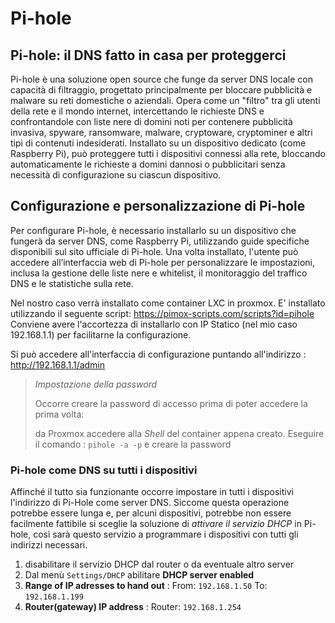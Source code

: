 # Pi-hole

## Pi-hole: il DNS fatto in casa per proteggerci

Pi-hole è una soluzione open source che funge da server DNS locale con capacità di filtraggio, progettato principalmente per bloccare pubblicità e malware su reti domestiche o aziendali. Opera come un "filtro" tra gli utenti della rete e il mondo internet, intercettando le richieste DNS e confrontandole con liste nere di domini noti per contenere pubblicità invasiva, spyware, ransomware, malware, cryptoware, cryptominer e altri tipi di contenuti indesiderati. Installato su un dispositivo dedicato (come Raspberry Pi), può proteggere tutti i dispositivi connessi alla rete, bloccando automaticamente le richieste a domini dannosi o pubblicitari senza necessità di configurazione su ciascun dispositivo.

## Configurazione e personalizzazione di Pi-hole

Per configurare Pi-hole, è necessario installarlo su un dispositivo che fungerà da server DNS, come Raspberry Pi, utilizzando guide specifiche disponibili sul sito ufficiale di Pi-hole. Una volta installato, l'utente può accedere all’interfaccia web di Pi-hole per personalizzare le impostazioni, inclusa la gestione delle liste nere e whitelist, il monitoraggio del traffico DNS e le statistiche sulla rete.

Nel nostro caso verrà installato come container LXC in proxmox. 
E' installato utilizzando il seguente script: https://pimox-scripts.com/scripts?id=pihole
Conviene avere l'accortezza di installarlo con IP Statico (nel mio caso 192.168.1.1) per facilitarne la configurazione.

Si può accedere all'interfaccia di configurazione puntando all'indirizzo : http://192.168.1.1/admin

> _Impostazione della password_
>
> Occorre creare la password di accesso prima di poter accedere la prima volta:
> 
> da Proxmox accedere alla _Shell_ del container appena creato.
> Eseguire il comando : `pihole -a -p` e creare la password
>



### Pi-hole come DNS su tutti i dispositivi

Affinché il tutto sia funzionante occorre impostare in tutti i dispositivi l'indirizzo di Pi-Hole come server DNS.
Siccome questa operazione potrebbe essere lunga e, per alcuni dispositivi, potrebbe non essere facilmente fattibile
si sceglie la soluzione di _attivare il servizio DHCP_ in Pi-hole, così sarà questo servizio a programmare i
dispositivi con tutti gli indirizzi necessari.

1. disabilitare il servizio DHCP dal router o da eventuale altro server
2. Dal menù `Settings/DHCP` abilitare **DHCP server enabled**
3. **Range of IP adresses to hand out** : From: `192.168.1.50` To: `192.168.1.199`
4. **Router(gateway) IP address** : Router: `192.168.1.254`



<!-- 

Fare riferimento al sito:

https://www.navigaresenzapubblicita.org/progetto-pi-hole-il-dns-fatto-in-casa-per-proteggerci-da-domini-che-contengono-malware-spyware-ranswomware-cryptoware-cryptominer-e-bloccare-i-domini-siti-web-che-contengono-la-pubblicita/

https://www.navigaresenzapubblicita.org/configurazione-e-personalizzazione-di-pi-hole/


1) Liste da aggiungere per il bloccare siti web/server malevoli

Queste liste comprendono i siti web che effettuano phising, scam (come ad esempio siti web contraffatti/di truffa), oppure che contengono: malware, ransomware, virus o ancora IP di malintenzionati/hacker, e per finire siti di Referrer spam.

Nota: queste liste non bloccano la pubblicità e/o tracker, non causano “blocchi anomali” durante la navigazione o il durante gioco online e sono utili per tutti i dispositivi come : Pc, Console (Nintendo Switch, Playstation, Xbox), Smartphone, Smart Tv, etc. Consiglio di tenerle sempre attive per qualsiasi dispositivo e quindi lasciarle impostaste nel gruppo di default.

https://blocklistproject.github.io/Lists/ransomware.txt
https://phishing.army/download/phishing_army_blocklist_extended.txt
https://raw.githubusercontent.com/DandelionSprout/adfilt/master/Alternate%20versions%20Anti-Malware%20List/AntiMalwareDomains.txt
https://s3.amazonaws.com/lists.disconnect.me/simple_malvertising.txt
https://v.firebog.net/hosts/Prigent-Crypto.txt
https://raw.githubusercontent.com/migueldemoura/ublock-umatrix-rulesets/master/Hosts/malware
https://blocklistproject.github.io/Lists/scam.txt
https://www.blocklist.de/downloads/export-ips_all.txt
Nota: blocco degli ip che hanno o stanno attaccando i server, utile per difendersi anche per il traffico in entrata o se stiamo usando programmi p2p tipo: torrent, emule, ecc.
https://gitlab.com/quidsup/notrack-blocklists/raw/master/notrack-malware.txt
https://osint.digitalside.it/Threat-Intel/lists/latestdomains.txt
https://raw.githubusercontent.com/PolishFiltersTeam/KADhosts/master/KADhosts.txt
https://raw.githubusercontent.com/Spam404/lists/master/main-blacklist.txt
https://raw.githubusercontent.com/r-a-y/mobile-hosts/master/AdguardMobileSpyware.txt
https://raw.githubusercontent.com/mitchellkrogza/The-Big-List-of-Hacked-Malware-Web-Sites/master/hacked-domains.list
https://urlhaus.abuse.ch/downloads/hostfile/
https://raw.githubusercontent.com/FadeMind/hosts.extras/master/add.Risk/hosts
https://bitbucket.org/ethanr/dns-blacklists/raw/8575c9f96e5b4a1308f2f12394abd86d0927a4a0/bad_lists/Mandiant_APT1_Report_Appendix_D.txt
https://raw.githubusercontent.com/MajkiIT/polish-ads-filter/master/polish-pihole-filters/kad_host.txt
https://blocklistproject.github.io/Lists/phishing.txt
https://blocklistproject.github.io/Lists/fraud.txt
https://raw.githubusercontent.com/kboghdady/youTube_ads_4_pi-hole/master/crowed_list.txt
https://raw.githubusercontent.com/FadeMind/hosts.extras/master/add.Spam/hosts
https://gitlab.com/gerowen/old-malware-domains-ad-list/-/raw/master/malwaredomainslist.txt
https://raw.githubusercontent.com/firehol/blocklist-ipsets/master/firehol_level2.netset
https://raw.githubusercontent.com/scafroglia93/blocklists/master/blocklists-malware-traffic.txt
https://raw.githubusercontent.com/infinitytec/blocklists/master/scams-and-phishing.txt
https://raw.githubusercontent.com/durablenapkin/scamblocklist/master/hosts.txt
https://raw.githubusercontent.com/XionKzn/PiHole-Lists/master/PiHole/Archive/Cerber_Ransomware.txt
https://raw.githubusercontent.com/XionKzn/PiHole-Lists/master/PiHole/PiHole_HOSTS_Spyware_HOSTS.txt
https://raw.githubusercontent.com/DRSDavidSoft/additional-hosts/master/domains/blacklist/fake-domains.txt
http://blacklists.ntop.org/blacklist-hostnames.txt
https://raw.githubusercontent.com/Ultimate-Hosts-Blacklist/MalwareDomainList.com/master/domains.list
https://raw.githubusercontent.com/stamparm/blackbook/master/blackbook.txt
https://raw.githubusercontent.com/stamparm/aux/master/maltrail-malware-domains.txt
http://blacklists.ntop.org/blacklist-ip.txt
https://bl.isx.fr/raw
https://raw.githubusercontent.com/blocklistproject/Lists/master/malware.txt
https://www.botvrij.eu/data/ioclist.hostname.raw
https://cinsscore.com/list/ci-badguys.txt – Dopo vari giorni di test risulta funzionante e quindi viene ripristinata
https://danger.rulez.sk/projects/bruteforceblocker/blist.php
https://raw.githubusercontent.com/gnxsecurity/gnx-threat-intelligence/master/latest-blacklist.raw
https://blocklist.greensnow.co/greensnow.txt
https://raw.githubusercontent.com/matomo-org/referrer-spam-blacklist/master/spammers.txt
https://malware-filter.gitlab.io/malware-filter/urlhaus-filter-domains.txt (in caso di problemi usare il link mirror https://curbengh.github.io/urlhaus-filter/urlhaus-filter-domains.txt)
https://malware-filter.gitlab.io/malware-filter/phishing-filter-domains.txt (in caso di problemi usare il link mirror https://curbengh.github.io/phishing-filter/phishing-filter-domains.txt)
https://raw.githubusercontent.com/olbat/ut1-blacklists/master/blacklists/malware/domains
https://raw.githubusercontent.com/RPiList/specials/master/Blocklisten/malware
https://raw.githubusercontent.com/RPiList/specials/master/Blocklisten/crypto
https://raw.githubusercontent.com/iam-py-test/my_filters_001/main/Alternative%20list%20formats/antimalware_domains.txt
https://raw.githubusercontent.com/scafroglia93/blocklists/master/blocklists-main.txt
https://hole.cert.pl/domains/domains.txt
https://raw.githubusercontent.com/TheAntiSocialEngineer/AntiSocial-BlockList-UK-Community/main/UK-Community.txt
https://raw.githubusercontent.com/Te-k/stalkerware-indicators/master/generated/hosts
https://v.firebog.net/hosts/Prigent-Malware.txt
https://raw.githubusercontent.com/hagezi/dns-blocklists/main/adblock/fake.txt
https://raw.githubusercontent.com/hagezi/dns-blocklists/main/adblock/tif.txt
https://raw.githubusercontent.com/AssoEchap/stalkerware-indicators/master/generated/hosts
https://raw.githubusercontent.com/elliotwutingfeng/Inversion-DNSBL-Blocklists/main/Google_hostnames.txt
https://raw.githubusercontent.com/no-cmyk/Search-Engine-Spam-Domains-Blocklist/master/blocklist.txt
http://www.taz.net.au/Mail/SpamDomains
https://raw.githubusercontent.com/Th3M3/blocklists/master/malware.list
https://raw.githubusercontent.com/RPiList/specials/master/Blocklisten/spam.mails
https://raw.githubusercontent.com/RPiList/specials/master/Blocklisten/notserious
Nota: Questa lista blocca negozi falsi e altri tipi di fregature.
https://gitlab.com/intr0/iVOID.GitLab.io/raw/master/iVOID.hosts
https://raw.githubusercontent.com/RPiList/specials/master/Blocklisten/Phishing-Angriffe
https://raw.githubusercontent.com/AdroitAdorKhan/antipopads-re/master/formats/domains.txt
Nota: Questa lista blocca i pop-up malevoli che si aprono automaticamente (spesso sono creati in java script e riescono ad eludere anche il blocco presente sul browser).
https://raw.githubusercontent.com/durablenapkin/scamblocklist/master/hosts.txt
https://raw.githubusercontent.com/soteria-nou/domain-list/master/fake.txt
https://raw.githubusercontent.com/mitchellkrogza/phishing/main/add-domain
https://malware-filter.gitlab.io/malware-filter/vn-badsite-filter-domains.txt
https://raw.githubusercontent.com/desbma/referer-spam-domains-blacklist/master/spammers.txt
https://raw.githubusercontent.com/scafroglia93/blocklists/master/blocklists-eset.txt
https://raw.githubusercontent.com/scafroglia93/blocklists/master/blocklists-microsoft.txt
https://raw.githubusercontent.com/DevSpen/scam-links/master/src/links.txt
https://raw.githubusercontent.com/stonecrusher/filterlists-pihole/master/watchlist-internet-ph.txt
https://raw.githubusercontent.com/bongochong/CombinedPrivacyBlockLists/master/NoFormatting/cpbl-ctld.txt
https://zonefiles.io/f/compromised/domains/live/
https://github.com/jarelllama/Scam-Blocklist/blob/main/lists/wildcard_domains/scams.txt
https://raw.githubusercontent.com/mitchellkrogza/Phishing.Database/master/phishing-domains-ACTIVE.txt
https://azorult-tracker.net/api/list/domain?format=plain
https://hosts.tweedge.net/malicious.txt (viene reinserito in quanto alcuni domini contenenti malware non risultano presenti sui vari aggregatori)
http://phishing.mailscanner.info/phishing.bad.sites.conf (Torna on-line e funzionante in caso di malfunzionamento verrà eliminato nuovamente)
09/01/2025 AGGIUNGERE https://curbengh.github.io/malware-filter/urlhaus-filter-online.txt
09/01/2025 AGGIUNGERE https://gitlab.com/curben/urlhaus-filter/-/raw/master/urlhaus-filter-domains.txt
09/01/2025 AGGIUNGERE https://iplists.firehol.org/files/firehol_level1.netset
09/01/2025 AGGIUNGERE https://malware-filter.gitlab.io/malware-filter/phishing-filter-hosts.txt
09/01/2025 AGGIUNGERE https://myip.ms/files/blacklist/general/latest_blacklist.txt
09/01/2025 AGGIUNGERE https://raw.githubusercontent.com/deathbybandaid/piholeparser/master/Subscribable-Lists/ParsedBlacklists/ImmortalMalwareDomains.txt
09/01/2025 AGGIUNGERE https://raw.githubusercontent.com/hagezi/dns-blocklists/main/domains/tif.txt
09/01/2025 AGGIUNGERE https://raw.githubusercontent.com/iam-py-test/my_filters_001/main/Alternative%20list%20formats/antimalware_hosts.txt


2) Liste per il blocco delle pubblicità

Queste liste effettuano il solo blocco delle pubblicità presenti sui siti web, nei programmi installati su pc e funzionano anche per le app installate su Smartphone.

Nota: consiglio di associare le liste dell’elenco che segue al gruppo con il nome Pubblicità.

https://raw.githubusercontent.com/anudeepND/blacklist/master/adservers.txt
https://s3.amazonaws.com/lists.disconnect.me/simple_ad.txt
https://raw.githubusercontent.com/FadeMind/hosts.extras/master/UncheckyAds/hosts
https://v.firebog.net/hosts/Admiral.txt
https://pgl.yoyo.org/adservers/serverlist.php?hostformat=hosts&showintro=0&mimetype=plaintext
https://raw.githubusercontent.com/bigdargon/hostsVN/master/hosts
https://raw.githubusercontent.com/r-a-y/mobile-hosts/master/AdguardMobileAds.txt
https://raw.githubusercontent.com/d43m0nhLInt3r/socialblocklists/master/MobileAppAds/appadsblocklist.txt
https://winhelp2002.mvps.org/hosts.txt
https://v.firebog.net/hosts/static/w3kbl.txt
https://raw.githubusercontent.com/kboghdady/youTube_ads_4_pi-hole/master/youtubelist.txt
https://raw.githubusercontent.com/CitizenXVIL/Hosts/master/Youtube%20hosts.txt
https://blocklistproject.github.io/Lists/youtube.txt
https://blocklistproject.github.io/Lists/ads.txt
https://someonewhocares.org/hosts/zero/hosts
https://www.sunshine.it/blacklist.txt
https://adaway.org/hosts.txt
https://v.firebog.net/hosts/AdguardDNS.txt
https://raw.githubusercontent.com/soteria-nou/domain-list/master/ads.txt
https://www.technoy.de/lists/blocklist.txt
09/01/2025 AGGIUNGERE https://cdn.jsdelivr.net/gh/badmojr/1Hosts@latest/Lite/domains.txt
09/01/2025 AGGIUNGERE (Nota: da aggiungere se non usate il filtro famiglia): https://hosts.ubuntu101.co.za/domains.list


3) Liste da aggiungere per il blocco di Tracking/Telemetria

Queste liste evitano il tracciamento utente, la profilazione e la telemetria anche per programmi e app installate su Cellulare/Smartphone.

Nota: consiglio di associare le liste dell’elenco che segue al gruppo con il nome Tracking_Telemetria.

https://raw.githubusercontent.com/FadeMind/hosts.extras/master/add.2o7Net/hosts
https://v.firebog.net/hosts/Easyprivacy.txt
https://v.firebog.net/hosts/Prigent-Ads.txt
https://gitlab.com/quidsup/notrack-blocklists/raw/master/notrack-blocklist.txt
https://hostfiles.frogeye.fr/firstparty-trackers-hosts.txt
https://raw.githubusercontent.com/hagezi/dns-blocklists/main/adblock/light.txt
https://www.github.developerdan.com/hosts/lists/amp-hosts-extended.txt
https://blocklistproject.github.io/Lists/tracking.txt
https://www.github.developerdan.com/hosts/lists/tracking-aggressive-extended.txt
!Attenzione!: Questa è una lista aggressiva e serve a bloccare il tracciamento e targeting geografico, potrebbe bloccare qualche funzionalità di qualche sito web o servizio, si prega quindi di non usarla, se non si è disposti a esaminare i domini bloccati nella scheda query log e inserirli nella propria whitelist.
4) Liste per tracking/telemetria server Microsoft (Windows/Office/etc.)

Ho deciso di creare questa “nuova” sezione, dedicata al mondo “Microsoft” in modo che sia ben visibile ai lettori e possano scegliere liberamente se avvalersene o meno. Si segnala che esistono valide alternative a Microsoft, per esempio invece di usare il pacchetto Microsoft Office a pagamento, è possibile usufruire di prodotti completamente free ed open source, come ad esempio: LibreOffice, OpenOffice, etc.

Si segnala che tutte queste liste sono valide sia per Pc (Windows, Linux, Mac) che per cellulare/smartphone (Android e Apple Iphone) e possono effettuare il blocco di:

Login sul web che sfruttano i servizi Microsoft (email, azure, Microsoft office sul web, etc.).
Applicazioni del sistema operativo Windows.
Pacchetto Microsoft Office qualsiasi versione (su PC, Mac, Cellulare Android e Apple Iphone).
Servizi e Aggiornamenti dei prodotti di Microsoft (sia del sistema operativo che del pacchetto Office quindi su PC, Android, Apple Iphone e Mac).
PARTE 1 – Liste per blocco tracking e telemetria Microsoft:

Nota: consiglio di associare le liste dell’elenco che segue al gruppo con il nome: Microsoft.

https://raw.githubusercontent.com/crazy-max/WindowsSpyBlocker/master/data/hosts/spy.txt
https://raw.githubusercontent.com/crazy-max/WindowsSpyBlocker/master/data/hosts/spy_v6.txt (versione ipv6)
https://raw.githubusercontent.com/RPiList/specials/master/Blocklisten/Win10Telemetry
https://raw.githubusercontent.com/RPiList/specials/master/Blocklisten/MS-Office-Telemetry
https://raw.githubusercontent.com/hagezi/dns-blocklists/main/adblock/native.winoffice.txt
09/01/2025 AGGIUNGERE https://raw.githubusercontent.com/Loyalsoldier/v2ray-rules-dat/release/win-spy.txt
PARTE 2 – Liste per blocco server/siti web di Microsoft e relativi update (aggiornamenti) del sistema operativo Windows, Microsoft Office etc., sono consigliati alla sola utenza esperta:

Nota: consiglio di associare le liste dell’elenco che segue al gruppo con il nome: Microsoft_blocco_totale

Se volete usufruire dei servizi Microsoft più in basso sono presenti vari (non tutti) server/domini da inserire nella whitelist, quindi se siete alle prime armi con il pihole vi sconsiglio di inserire tali liste, bisogna aver appreso un pò d’informazioni ed esperienza, per esaminare il traffico, guardando la scheda Query Log sul pihole e inserire in whitelist i domini e i servizi dove riscontrare anomalie.

– !Attenzione! – Da inserire se si vogliono bloccare gli update di Microsoft (windows/office):

https://raw.githubusercontent.com/crazy-max/WindowsSpyBlocker/master/data/hosts/update.txt
https://raw.githubusercontent.com/crazy-max/WindowsSpyBlocker/master/data/hosts/update_v6.txt (Versione ipv6)
09/01/2025 AGGIUNGERE https://raw.githubusercontent.com/Loyalsoldier/v2ray-rules-dat/release/win-update.txt
– !Attenzione! – Questi filtri bloccano completamente i seguenti servizi e le applicazioni di Microsoft come ad esempio Skype, Bing, Live, Outlook, NCSI, Microsoft Office…, sia su pc, che su cellulare, compreso il sito web outlook.live.com (per leggere le email, esempio indirizzi: xxx@hotmail.it/.com xxx@outlook.it/.com):

https://raw.githubusercontent.com/crazy-max/WindowsSpyBlocker/master/data/hosts/extra.txt
https://raw.githubusercontent.com/crazy-max/WindowsSpyBlocker/refs/heads/master/data/hosts/extra_v6.txt (Versione ipv6)
!Attenzione! – Questa lista effettua il blocco (anche non Microsoft) di: Bing, Outlook, Office, Edge, Skype, Xbox, Microsoft.com, Windows Update, Defender Update, Azure, OneDrive, Spotify, TikTok, Clipchamp, Disney+ , Facebook, Linkedin e infine blocca i server della Telemetria sia del pacchetto Microsoft Office sia che del sistema operativo Windows 10 e Windows 11:

https://raw.githubusercontent.com/schrebra/Windows.10.DNS.Block.List/main/hosts.txt
5) Liste che effettuano un blocco multiplo (pubblicità, tracking, malware, telemetria, evitano anti-adblock su alcuni siti web, etc)

Queste liste effettuano un lavoro a più fattori, quindi un blocco multiplo bloccando: pubblicità, tracking, malware, telemetria, evitano anti-adblock su alcuni siti web, etc.

Nota: consiglio di associare le liste dell’elenco che segue al gruppo con il nome Blocco_multiplo_tracking_e_pubblicità

https://raw.githubusercontent.com/MajkiIT/polish-ads-filter/master/polish-pihole-filters/hostfile.txt
https://raw.githubusercontent.com/neodevpro/neodevhost/master/host
https://big.oisd.nl/
https://raw.githubusercontent.com/StevenBlack/hosts/master/hosts
https://www.github.developerdan.com/hosts/lists/ads-and-tracking-extended.txt
https://v.firebog.net/hosts/Easylist.txt
https://ceadd.ca/blockyoux.txt
https://hblock.molinero.dev/hosts
https://raw.githubusercontent.com/jerryn70/GoodbyeAds/master/Hosts/GoodbyeAds.txt
https://raw.githubusercontent.com/RooneyMcNibNug/pihole-stuff/master/SNAFU.txt
https://sebsauvage.net/hosts/hosts
https://raw.githubusercontent.com/notracking/hosts-blocklists/master/hostnames.txt
https://raw.githubusercontent.com/lassekongo83/Frellwits-filter-lists/master/Frellwits-Swedish-Hosts-File.txt
https://raw.githubusercontent.com/bongochong/CombinedPrivacyBlockLists/master/newhosts-final.hosts
https://raw.githubusercontent.com/infinitytec/blocklists/master/ads-and-trackers.txt
https://www.technoy.de/lists/Suspicious.txt
https://www.technoy.de/lists/fake-streaming.txt
6) Liste da usare/aggiungere se si possiede: una Smart Tv, oppure una Firestick, oppure un box Android per la TV

Tali liste effettuano un blocco sulla pubblicità e bloccano il tracciamento, telemetria e profilazione effettuata dai produttori delle smart tv

Nota: consiglio di associare le liste dell’elenco che segue al gruppo con il nome Smart_Tv.

https://blocklistproject.github.io/Lists/smart-tv.txt
https://raw.githubusercontent.com/d43m0nhLInt3r/socialblocklists/master/SmartTV/smarttvblocklist.txt
https://raw.githubusercontent.com/Perflyst/PiHoleBlocklist/master/SmartTV.txt
https://blocklistproject.github.io/Lists/basic.txt
https://raw.githubusercontent.com/RPiList/specials/master/Blocklisten/samsung (Nota: attenzione può creare blocchi sul acuni siti web)
https://gist.githubusercontent.com/eterps/9ddb13a118a21a7d9c12c6165e0bbff5/raw/0ba4b04802a4b478d7777fb7abe76c8eac0c5bfc/Samsung%2520Smart-TV%2520Blocklist%2520Adlist%2520(for%2520PiHole)
https://raw.githubusercontent.com/Perflyst/PiHoleBlocklist/master/AmazonFireTV.txt
7) Liste per bloccare programmi e script mining (che possono attaccare il browser: Firefox, Chrome, Opera, etc)

Tali liste effettuano un blocco sui programmi e script mining (di base sono script in linguaggio java che possono attaccare anche il browser) fanno guadagnare soldi agli hacker a scapito di risorse utilizzare in modo inappropriato sui nostri device (ad esempio: può capitare che il nostro pc abbia un uso anomalo e spropositato di processore e ram, causando un calo di prestazioni anche elevato, oltre che un consumo di elettricità più elevato).

Nota: consiglio di associare le liste dell’elenco che segue al gruppo con il nome: Webminer_e_Coin

UPDATE 07/01/2025 RIMUOVERE https://zerodot1.gitlab.io/CoinBlockerLists/hosts_browser Al momento risulta essere fuori servizio (si ringrazia Francesco per la segnalazione)
UPDATE 07/01/2025 AGGIUNGERE https://raw.githubusercontent.com/Ultimate-Hosts-Blacklist/ZeroDot1_CoinBlockerLists/refs/heads/master/domains.list (in sostituzione di zerodot1.gitlab.io/CoinBlockerLists/hosts_browser)
https://raw.githubusercontent.com/hoshsadiq/adblock-nocoin-list/master/hosts.txt
https://raw.githubusercontent.com/anudeepND/blacklist/master/CoinMiner.txt
https://raw.githubusercontent.com/austinheap/sophos-xg-block-lists/master/nocoin.txt
UPDATE 07/01/2025 https://github.com/stamparm/maltrail/blob/master/trails/static/suspicious/crypto_mining.txt
UPDATE 07/01/2025 https://raw.githubusercontent.com/hoshsadiq/adblock-nocoin-list/refs/heads/master/nocoin.txt

8) Liste Parental Control – Filtro Famiglia

Le liste Parental Control o Filro Famiglia, aiutano i genitori a nascondere le minaccie e i pericoli presenti sul web, proteggendo i bambini che risultano “ormai” sempre connessi alla rete. Facendone uso si evitano i siti web per: adulti(porno), giochi d’azzardo, droga, tutti i social (facebook, tiktok, twitter, instagram, skype, etc.) e anche i download illegali.

Nota: consiglio di associare le liste dell’elenco che segue al gruppo con il nome Parental_Control, Questo permette anche di aggregare il gruppo a uno o più determinati dispositivi (specifico tablet/smartphone/etc).

The Ultimate Hosts Blacklist – Filtro di blocco multiplo (pubblicità, telemetria, social, porno, giochi d’azzardo, etc.):

https://hosts.ubuntu101.co.za/domains.list (Nota: tale filtro può essere inserito anche nel blocco pubblicità se non usate il filtro famiglia)

Blocco siti per adulti:

https://raw.githubusercontent.com/mhhakim/pihole-blocklist/master/porn.txt
https://raw.githubusercontent.com/chadmayfield/pihole-blocklists/master/lists/pi_blocklist_porn_top1m.list
https://raw.githubusercontent.com/chadmayfield/my-pihole-blocklists/master/lists/pi_blocklist_porn_all.list
https://blocklistproject.github.io/Lists/porn.txt
https://blocklistproject.github.io/Lists/abuse.txt
https://raw.githubusercontent.com/RPiList/specials/master/Blocklisten/pornblock1
https://raw.githubusercontent.com/RPiList/specials/master/Blocklisten/pornblock2
https://raw.githubusercontent.com/RPiList/specials/master/Blocklisten/pornblock3
https://raw.githubusercontent.com/RPiList/specials/master/Blocklisten/pornblock4
https://v.firebog.net/hosts/Prigent-Adult.txt
https://www.technoy.de/lists/xporn.txt
https://nsfw.oisd.nl
Blocco siti che trattano gioco d’azzardo, droga e torrent:

https://blocklistproject.github.io/Lists/gambling.txt
https://blocklistproject.github.io/Lists/drugs.txt
https://blocklistproject.github.io/Lists/torrent.txt
Blocco social (esempio: facebook, tiktok, twitter, instagram, skype, reddit etc.):

https://blocklistproject.github.io/Lists/tiktok.txt
https://raw.githubusercontent.com/infinitytec/blocklists/master/tiktok.txt
https://blocklistproject.github.io/Lists/facebook.txt
https://raw.githubusercontent.com/anudeepND/blacklist/master/facebook.txt
https://github.com/d43m0nhLInt3r/socialblocklists/blob/master/Snapchat/snapchatblocklist.txt
https://github.com/d43m0nhLInt3r/socialblocklists/blob/master/Skype/skypeblocklist.txt
https://raw.githubusercontent.com/infinitytec/blocklists/master/reddit.txt
9) Liste per utenti esperti

Queste liste effettuano un blocco completo sul tracciamento utente, traffico analitico oltre a pubblicità e malware, e possono causare problemi di navigazione. Per poterle inserire, dovete saper gestire il pihole, esaminare il traffico, guardando la scheda Query Log e inserire in whitelist i domini che volete visitare e che risultano bloccati dai filtri, in modo da poter navigare sui siti web dove riscontrate problemi/anomalie.

Nota: consiglio di associare le liste dell’elenco che segue al gruppo con il nome: Filtri_per_utenti_esperti_opzionali.

https://raw.githubusercontent.com/parseword/nolovia/master/skel/hosts-nolovia.txt
!Attenzione!: Questo filtro blocca molte connessioni verso alcuni server che vengono usati per effettuare il login tramite Google/Facebook etc, quindi alcuni siti non funzionano, per risolvere è necessario intervenire sulle whitelist, se non lo sapete fare, non inseritelo.
https://raw.githubusercontent.com/hagezi/dns-blocklists/main/adblock/multi.txt
!Attenzione!: blocca tutti i siti e domini che effettuano tracciamento, anche di tipo analitico come ad esempio il dominio di adobe, questo provoca errori sul funzionamento delle applicazioni installate come Adobe Acrobat Reader/Writer, per risolvere è necessario intervenire sulle whitelist.
UPDATE 09/01/2025 https://raw.githubusercontent.com/Loyalsoldier/v2ray-rules-dat/release/reject-list.txt


-->